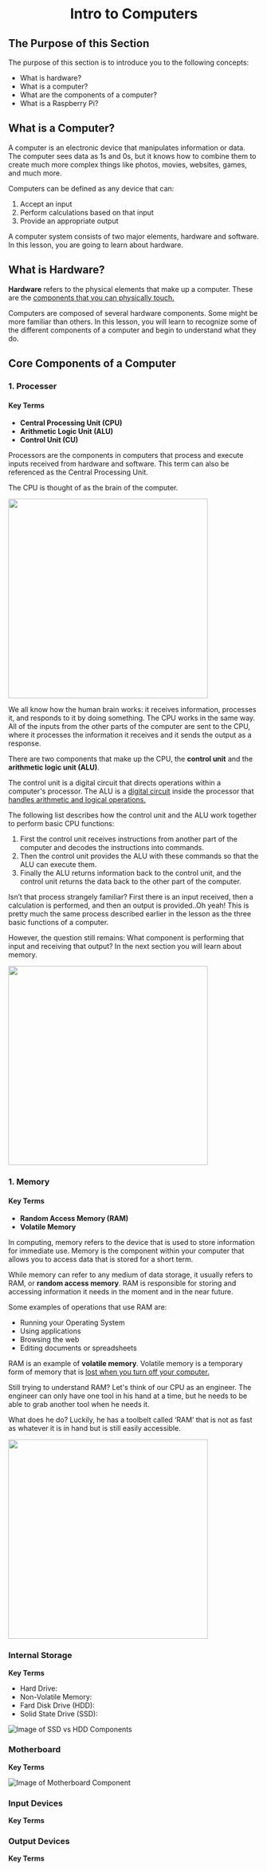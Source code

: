 <link href="style.css" rel="stylesheet"></link>

<div align=center><h1>Intro to Computers</h1></div>

## The Purpose of this Section
The purpose of this section is to introduce you to the following concepts:

- What is hardware?
- What is a computer?
- What are the components of a computer?
- What is a Raspberry Pi?

## What is a Computer?

A computer is an electronic device that manipulates information or data. The computer sees data as 1s and 0s, but it knows how to combine them to create much more complex things like photos, movies, websites, games, and much more.

Computers can be defined as any device that can:

1. Accept an input
2. Perform calculations based on that input
3. Provide an appropriate output

A computer system consists of two major elements, hardware and software. In this lesson, you are going to learn about hardware.

## What is Hardware?

**Hardware** refers to the physical elements that make up a computer. These are the <ins>components that you can physically touch.</ins>

Computers are composed of several hardware components. Some might be more familiar than others. In this lesson, you will learn to recognize some of the different components of a computer and begin to understand what they do.


## Core Components of a Computer

### 1. Processer

#### Key Terms
- **Central Processing Unit (CPU)**
- **Arithmetic Logic Unit (ALU)**
- **Control Unit (CU)**

Processors are the components in computers that process and execute inputs received from hardware and software. This term can also be referenced as the Central Processing Unit. 

The CPU is thought of as the brain of the computer. 

<div class="mdImage">
    <img src="./images/cpu_brain.jpg" width="400" height="auto" />
</div>

We all know how the human brain works: it receives information, processes it, and responds to it by doing something. The CPU works in the same way. All of the inputs from the other parts of the computer are sent to the CPU, where it processes the information it receives and it sends the output as a response.

There are two components that make up the CPU, the **control unit** and the **arithmetic logic unit (ALU)**. 

The control unit is a digital circuit that directs operations within a computer's processor. The ALU is a <ins>digital circuit</ins> inside the processor that <ins>handles arithmetic and logical operations.</ins>

The following list describes how the control unit and the ALU work together to perform basic CPU functions:
1. First the control unit receives instructions from another part of the computer and decodes the instructions into commands. 
2. Then the control unit provides the ALU with these commands so that the ALU can execute them.
3. Finally the ALU returns information back to the control unit, and the control unit returns the data back to the other part of the computer.

Isn’t that process strangely familiar? First there is an input received, then a calculation is performed, and then an output is provided..Oh yeah! This is pretty much the same process described earlier in the lesson as the three basic functions of a computer. 

However, the question still remains: What component is performing that input and receiving that output? In the next section you will learn about memory.

<div class="mdImage">
    <img src="./images/CPU-image.jpg" width="400" height="auto" />
</div>

### 1. Memory

#### Key Terms
- **Random Access Memory (RAM)**
- **Volatile Memory**

In computing, memory refers to the device that is used to store information for immediate use. Memory is the component within your computer that allows you to access data that is stored for a short term. 

While memory can refer to any medium of data storage, it usually refers to RAM, or **random access memory**. RAM is responsible for storing and accessing information it needs in the moment and in the near future. 

Some examples of operations that use RAM are:    
- Running your Operating System
- Using applications
- Browsing the web
- Editing documents or spreadsheets 

RAM is an example of **volatile memory**. Volatile memory is a temporary form of memory that is <ins>lost when you turn off your computer.</ins>

<div>
Still trying to understand RAM? Let's think of our CPU as an engineer. The engineer can only have one tool in his hand at a time, but he needs to be able to grab another tool when he needs it. 

What does he do? Luckily, he has a toolbelt called ‘RAM’ that is not as fast as whatever it is in hand but is still easily accessible.
</div>
<span class="mdImage">
    <img src="./images/toolbelt.jpg" width="400" height="auto" />
</span>


### Internal Storage
**Key Terms**
- Hard Drive: <!-- Insert Definition Here -->
- Non-Volatile Memory: <!-- Insert Definition Here -->
- Fard Disk Drive (HDD): <!-- Insert Definition Here -->
- Solid State Drive (SSD): <!-- Insert Definition Here -->

![Image of SSD vs HDD Components](./images/ssd-vs-hdd-image.jpg)

### Motherboard
**Key Terms**

![Image of Motherboard Component](./images/motherboard-image.jpg)

### Input Devices
**Key Terms**

<!-- Insert Image Here -->

### Output Devices
**Key Terms**
<!-- Insert Image Here -->
